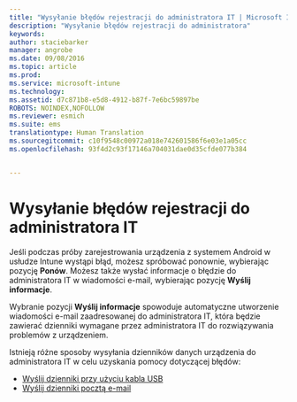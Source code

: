 ```yaml
---
title: "Wysyłanie błędów rejestracji do administratora IT | Microsoft Intune"
description: "Wysyłanie błędów rejestracji do administratora"
keywords: 
author: staciebarker
manager: angrobe
ms.date: 09/08/2016
ms.topic: article
ms.prod: 
ms.service: microsoft-intune
ms.technology: 
ms.assetid: d7c871b8-e5d8-4912-b87f-7e6bc59897be
ROBOTS: NOINDEX,NOFOLLOW
ms.reviewer: esmich
ms.suite: ems
translationtype: Human Translation
ms.sourcegitcommit: c10f9548c00972a018e742601586f6e03e1a05cc
ms.openlocfilehash: 93f4d2c93f17146a704031dae0d35cfde077b384


---
```



# Wysyłanie błędów rejestracji do administratora IT

Jeśli podczas próby zarejestrowania urządzenia z systemem Android w usłudze Intune wystąpi błąd, możesz spróbować ponownie, wybierając pozycję **Ponów**. Możesz także wysłać informacje o błędzie do administratora IT w wiadomości e-mail, wybierając pozycję **Wyślij informacje**.

Wybranie pozycji **Wyślij informacje** spowoduje automatyczne utworzenie wiadomości e-mail zaadresowanej do administratora IT, która będzie zawierać dzienniki wymagane przez administratora IT do rozwiązywania problemów z urządzeniem.

Istnieją różne sposoby wysyłania dzienników danych urządzenia do administratora IT w celu uzyskania pomocy dotyczącej błędów:

- [Wyślij dzienniki przy użyciu kabla USB](send-diagnostic-data-logs-to-your-it-administrator-using-a-usb-cable-android.md)
- [Wyślij dzienniki pocztą e-mail](send-diagnostic-data-logs-to-your-it-administrator-using-email-android.md)



<!--HONumber=Oct16_HO2-->


